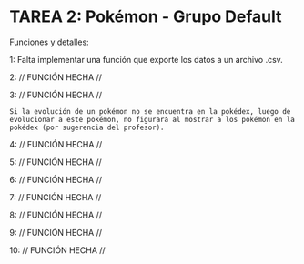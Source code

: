 # TAREA 2: Pokémon - Grupo Default

Funciones y detalles:

1: Falta implementar una función que exporte los datos a un archivo .csv.

2: // FUNCIÓN HECHA //

3: // FUNCIÓN HECHA // 

    Si la evolución de un pokémon no se encuentra en la pokédex, luego de evolucionar a este pokémon, no figurará al mostrar a los pokémon en la pokédex (por sugerencia del profesor).

4: // FUNCIÓN HECHA //

5: // FUNCIÓN HECHA //

6: // FUNCIÓN HECHA //

7: // FUNCIÓN HECHA //

8: // FUNCIÓN HECHA //

9: // FUNCIÓN HECHA //

10: // FUNCIÓN HECHA //